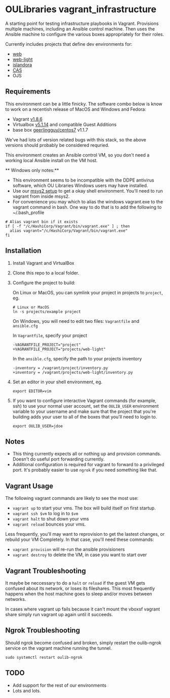 OULibraries vagrant_infrastructure
=========

A starting point for testing infrastructure playbooks in Vagrant.  Provisions multiple machines, including an Ansible control machine.  Then uses the Ansible machine to configure the various boxes appropriately for their roles.  

Currently includes projects that define dev environments for:
* [web](https://github.com/OULibraries/vagrant_infrastructure/blob/master/projects/web/README.md)
* [web-light](https://github.com/OULibraries/vagrant_infrastructure/blob/master/projects/web-light/README.md)
* [islandora](https://github.com/OULibraries/vagrant_infrastructure/blob/master/projects/islandora/README.md)
* [CAS](https://github.com/OULibraries/vagrant_infrastructure/blob/master/projects/cas/README.md)
* OJS

Requirements
------------

This environment can be a little finicky. The software combo below is know to work on a recentish release of MacOS and Windows and Fedora:
* Vagrant [v1.8.6](https://releases.hashicorp.com/vagrant/1.8.6/)
* Virtualbox [v5.1.14](http://download.virtualbox.org/virtualbox/5.1.14/) and compatible Guest Additions
* base box [geerlingguy/centos7](https://atlas.hashicorp.com/geerlingguy/boxes/centos7/versions/1.1.7) v1.1.7

We've had lots of version related bugs with this stack, so the above versions should probably be considered requried.  

This environment creates an Ansible control VM, so you don't need a working local Ansible install on the VM host.

** Windows only notes:**
* This environment seems to be incompatible with the DDPE antivirus software, which OU Libraries Windows users may have installed. 
* Use our [msys2 setup](https://github.com/OULibraries/msys2-setup) to get a okay shell environment. You'll need to run vagrant from inside msys2.
* For convenience you may which to alias the windows vagrant.exe to the vagrant command in bash. One way to do that is to add the following to ~/.bash_profile     
```
# Alias vagrant bin if it exists
if [ -f "/c/HashiCorp/Vagrant/bin/vagrant.exe" ] ; then
  alias vagrant="/c/HashiCorp/Vagrant/bin/vagrant.exe"
fi

```

Installation
------------

1. Install Vagrant and VirtualBox
1. Clone this repo to a local folder.
1. Configure the project to build:

      On Linux or MacOS, you can symlink your project in projects to `project`, eg.
      ```
      # Linux or MacOS
      ln -s projects/example project
      ```
     
      On Windows, you will need to edit two files: `Vagrantfile` and `ansible.cfg`
      
      In `Vagrantfile`, specify your project
      ```
      -VAGRANTFILE_PROJECT="project"
      +VAGRANTFILE_PROJECT="projects/web-light"
      ```
     
      In the `ansible.cfg`, specify the path to your projects inventory
      ```
      -inventory = /vagrant/project/inventory.py
      +inventory = /vagrant/projects/web-light/inventory.py
      ```
1. Set an editor in your shell environment, eg.

      ```
      export EDITOR=vim
      ```
1. If you want to configure interactive Vagrant commands (for example, ssh) to use  your normal user account, set the `OULIB_USER` environment variable to your username and make sure that the project that you're building adds your user to all of the boxes that you'll need to login to. 

     ```
     export OULIB_USER=jdoe
     ```


Notes
------------

* This thing currently expects all or nothing up and provision commands. Doesn't do useful port forwarding currently.
* Additional configuration is required for vagrant to forward to a privileged port. It's probably easier to use `ngrok` if you need something like that. 
    
Vagrant Usage 
------------

The following vagrant commands are likely to see the most use:

* `vagrant up` to start your vms. The box will build itself on first startup.
* `vagrant ssh $vm` to log in to `$vm`
* `vagrant halt` to shut down your vms
* `vagrant reload` bounces your vms. 

Less frequently, you'll may want to reprovision to get the lastest
changes, or rebuild your VM Completely. In that case, you'll need
these commands:

* `vagrant provision` will re-run the ansible provisioners
* `vagrant destroy` to delete the VM, in case you want to start over


Vagrant Troubleshooting
-----------------------

It maybe be neccessary to do a `halt` or `reload` if the guest VM gets
confused about its network, or loses its fileshares. This most
frequently happens when the host machine goes to sleep and/or moves
between networks.

In cases where vagrant up fails because it can't mount the vboxsf vagrant share
simply run vagrant up again until it succeeds.


Ngrok Troubleshooting
---------------------

Should ngrok become confused and broken, simply restart the oulib-ngrok service
on the vagrant machine running the tunnel.
```
sudo systemctl restart oulib-ngrok
```


TODO
------------

* Add support for the rest of our environments
* Lots and lots. 
